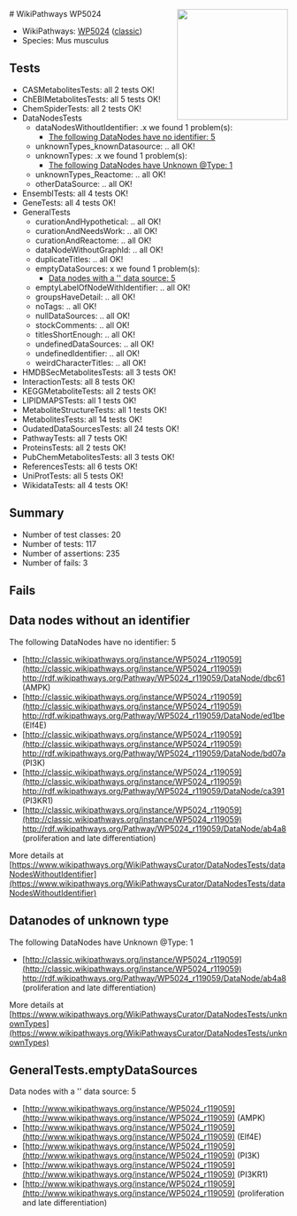<img style="float: right; width: 200px" src="https://upload.wikimedia.org/wikipedia/commons/thumb/8/83/Wplogo_with_text_500.png/640px-Wplogo_with_text_500.png" />
# WikiPathways WP5024

* WikiPathways: [WP5024](https://wikipathways.org/pathways/WP5024) ([classic](https://classic.wikipathways.org/instance/WP5024))
* Species: Mus musculus
## Tests
* CASMetabolitesTests: all 2 tests OK!
* ChEBIMetabolitesTests: all 5 tests OK!
* ChemSpiderTests: all 2 tests OK!
* DataNodesTests
    * dataNodesWithoutIdentifier: .x we found 1 problem(s):
        * [The following DataNodes have no identifier: 5](#d2d32fa4)
    * unknownTypes_knownDatasource: .. all OK!
    * unknownTypes: .x we found 1 problem(s):
        * [The following DataNodes have Unknown @Type: 1](#839973df)
    * unknownTypes_Reactome: .. all OK!
    * otherDataSource: .. all OK!
* EnsemblTests: all 4 tests OK!
* GeneTests: all 4 tests OK!
* GeneralTests
    * curationAndHypothetical: .. all OK!
    * curationAndNeedsWork: .. all OK!
    * curationAndReactome: .. all OK!
    * dataNodeWithoutGraphId: .. all OK!
    * duplicateTitles: .. all OK!
    * emptyDataSources: x we found 1 problem(s):
        * [Data nodes with a '' data source: 5](#3d121fd0)
    * emptyLabelOfNodeWithIdentifier: .. all OK!
    * groupsHaveDetail: .. all OK!
    * noTags: .. all OK!
    * nullDataSources: .. all OK!
    * stockComments: .. all OK!
    * titlesShortEnough: .. all OK!
    * undefinedDataSources: .. all OK!
    * undefinedIdentifier: .. all OK!
    * weirdCharacterTitles: .. all OK!
* HMDBSecMetabolitesTests: all 3 tests OK!
* InteractionTests: all 8 tests OK!
* KEGGMetaboliteTests: all 2 tests OK!
* LIPIDMAPSTests: all 1 tests OK!
* MetaboliteStructureTests: all 1 tests OK!
* MetabolitesTests: all 14 tests OK!
* OudatedDataSourcesTests: all 24 tests OK!
* PathwayTests: all 7 tests OK!
* ProteinsTests: all 2 tests OK!
* PubChemMetabolitesTests: all 3 tests OK!
* ReferencesTests: all 6 tests OK!
* UniProtTests: all 5 tests OK!
* WikidataTests: all 4 tests OK!


## Summary

* Number of test classes: 20
* Number of tests: 117
* Number of assertions: 235
* Number of fails: 3

## Fails

<a name="d2d32fa4" />

## Data nodes without an identifier

The following DataNodes have no identifier: 5

* [http://classic.wikipathways.org/instance/WP5024_r119059](http://classic.wikipathways.org/instance/WP5024_r119059) http://rdf.wikipathways.org/Pathway/WP5024_r119059/DataNode/dbc61 (AMPK)
* [http://classic.wikipathways.org/instance/WP5024_r119059](http://classic.wikipathways.org/instance/WP5024_r119059) http://rdf.wikipathways.org/Pathway/WP5024_r119059/DataNode/ed1be (Elf4E)
* [http://classic.wikipathways.org/instance/WP5024_r119059](http://classic.wikipathways.org/instance/WP5024_r119059) http://rdf.wikipathways.org/Pathway/WP5024_r119059/DataNode/bd07a (PI3K)
* [http://classic.wikipathways.org/instance/WP5024_r119059](http://classic.wikipathways.org/instance/WP5024_r119059) http://rdf.wikipathways.org/Pathway/WP5024_r119059/DataNode/ca391 (PI3KR1)
* [http://classic.wikipathways.org/instance/WP5024_r119059](http://classic.wikipathways.org/instance/WP5024_r119059) http://rdf.wikipathways.org/Pathway/WP5024_r119059/DataNode/ab4a8 (proliferation and
late differentiation)


More details at [https://www.wikipathways.org/WikiPathwaysCurator/DataNodesTests/dataNodesWithoutIdentifier](https://www.wikipathways.org/WikiPathwaysCurator/DataNodesTests/dataNodesWithoutIdentifier)

<a name="839973df" />

## Datanodes of unknown type

The following DataNodes have Unknown @Type: 1

* [http://classic.wikipathways.org/instance/WP5024_r119059](http://classic.wikipathways.org/instance/WP5024_r119059) http://rdf.wikipathways.org/Pathway/WP5024_r119059/DataNode/ab4a8 (proliferation and
late differentiation)


More details at [https://www.wikipathways.org/WikiPathwaysCurator/DataNodesTests/unknownTypes](https://www.wikipathways.org/WikiPathwaysCurator/DataNodesTests/unknownTypes)

<a name="3d121fd0" />

## GeneralTests.emptyDataSources

Data nodes with a '' data source: 5

* [http://www.wikipathways.org/instance/WP5024_r119059](http://www.wikipathways.org/instance/WP5024_r119059) (AMPK)
* [http://www.wikipathways.org/instance/WP5024_r119059](http://www.wikipathways.org/instance/WP5024_r119059) (Elf4E)
* [http://www.wikipathways.org/instance/WP5024_r119059](http://www.wikipathways.org/instance/WP5024_r119059) (PI3K)
* [http://www.wikipathways.org/instance/WP5024_r119059](http://www.wikipathways.org/instance/WP5024_r119059) (PI3KR1)
* [http://www.wikipathways.org/instance/WP5024_r119059](http://www.wikipathways.org/instance/WP5024_r119059) (proliferation and
late differentiation)


